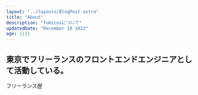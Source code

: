 ```yaml
---
layout: "../layouts/BlogPost.astro"
title: "About"
description: "fumicosについて"
updatedDate: "December 18 2022"
age: 1111
---
```


東京でフリーランスのフロントエンドエンジニアとして活動している。
-------
フリーランス歴
<!-- {frontmatter.age} -->
